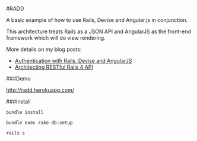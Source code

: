 #RADD

A basic example of how to use Rails, Devise and Angular.js in conjunction. 

This architecture treats Rails as a JSON API and AngularJS as the front-end framework which will do view rendering. 

More details on my blog posts:

- [Authentication with Rails, Devise and AngularJS][1]
- [Architecting RESTful Rails 4 API][2]

###Demo

http://radd.herokuapp.com/

###Install

``bundle install``

``bundle exec rake db:setup``

``rails s``


  [1]: http://jes.al/2013/08/authentication-with-rails-devise-and-angularjs/
  [2]: http://jes.al/2013/10/architecting-restful-rails-4-api/